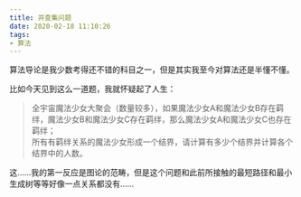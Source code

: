 ```yaml
---
title: 并查集问题
date: 2020-02-18 11:10:26
tags:
- 算法
---
```

算法导论是我少数考得还不错的科目之一，但是其实我至今对算法还是半懂不懂。

比如今天见到这么一道题，我就怀疑起了人生：

> 全宇宙魔法少女大聚会（数量较多），如果魔法少女A和魔法少女B存在羁绊，魔法少女B和魔法少女C存在羁绊，那么魔法少女A和魔法少女C也存在羁绊；    
> 所有有羁绊关系的魔法少女形成一个结界，请计算有多少个结界并计算各个结界中的人数。

这……我的第一反应是图论的范畴，但是这个问题和此前所接触的最短路径和最小生成树等等好像一点关系都没有……
